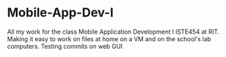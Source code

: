 # Mobile-App-Dev-I
All my work for the class Mobile Application Development I ISTE454 at RIT. Making it easy to work on files at home on a VM and on the school's lab computers.
Testing commits on web GUI
